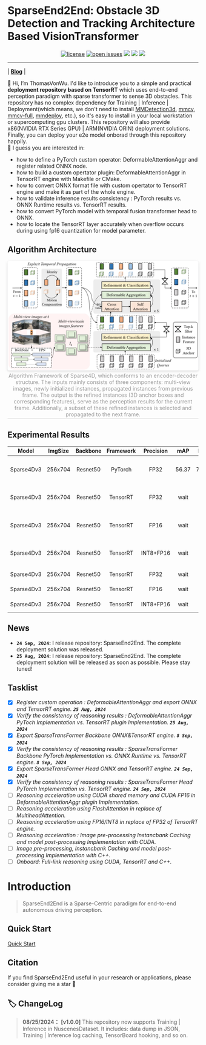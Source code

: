 # SparseEnd2End: Obstacle 3D Detection and Tracking Architecture Based VisionTransformer
<div align="center">

[![license](https://img.shields.io/github/license/ThomasVonWu/SparseEnd2End
)](https://github.com/ThomasVonWu/SparseEnd2End/blob/main/LICENSE)
[![open issues](https://img.shields.io/github/issues-raw/ThomasVonWu/SparseEnd2End
)](https://github.com/ThomasVonWu/SparseEnd2End/issues)
<img src="https://img.shields.io/github/repo-size/ThomasVonWu/SparseEnd2End.svg"/>
<img src="https://img.shields.io/badge/language-c++ | cuda-red.svg"/>
<img src="https://img.shields.io/github/stars/ThomasVonWu/SparseEnd2End.svg"/>

</div>

--------------------------------------------------------------------------------
| [**Blog**](https://zhuanlan.zhihu.com/p/715179777) |  

👋 Hi, I’m ThomasVonWu. I'd like to introduce you to a  simple and practical **deployment repository based on TensorRT** which uses end-to-end perception paradigm with sparse transformer to sense 3D obstacles. This repository has no complex dependency for Training | Inference | Deployment(which means, we don't need to install [MMDetection3d](https://github.com/open-mmlab/mmdetection3d), [mmcv](https://github.com/open-mmlab/mmcv), [mmcv-full](https://github.com/open-mmlab/mmcv), [mmdeploy](https://github.com/open-mmlab/mmdeploy), etc.), so it's easy to install in your local workstation or supercomputing gpu clusters. This repository will also provide x86(NVIDIA RTX  Series GPU) | ARM(NVIDIA ORIN) deployment solutions. Finally, you can deploy your e2e model onborad through this repository happily.  
👀 I guess you are interested in:  
- how to define a PyTorch custom operator: DeformableAttentionAggr and register related ONNX node.
- how to build a custom opertator plugin: DeformableAttentionAggr in TensorRT engine with Makefile or CMake.
- how to convert ONNX format file with custom opertator to TensorRT engine and make it as  part of the whole  engine.
- how to validate inference results consistency : PyTorch results vs. ONNX Runtime results vs. TensorRT results.
- how to convert PyTorch model with temporal fusion transformer head to ONNX.
- how to locate the TensorRT layer accurately when overflow occurs during using fp16 quantization for model parameter.

## Algorithm Architecture
<center>
    <img style="border-radius: 0.3125em;
    box-shadow: 0 2px 4px 0 rgba(34,36,38,.12),0 2px 10px 0 rgba(34,36,38,.08);" 
    src="resources/images/sparse4d_architecture.jpg" width="1000">
    <br>
    <div style="color:orange; border-bottom: 1px solid #d9d9d9;
    display: inline-block;
    color: #999;
    padding: 2px;">Algorithm Framework of Sparse4D, which conforms to an encoder-decoder structure. The inputs mainly consists of three components: multi-view images, newly initialized instances, propagated instances from previous frame. The output is the refined instances (3D anchor boxes and corresponding features), serve as the perception results for the current frame. Additionally, a subset of these refined instances is selected and propagated to the next frame.</div>
</center>


## Experimental Results
|         **Model**        | **ImgSize** | **Backbone** | **Framework** | **Precision** | **mAP** | **NDS** | **FPS** |                  **GPU**                  | **config**| **ckpt**|**onnx**|**engine**|
|:----------------------------:|:-------------------:|:------------------------:|:------------------------:|:----------------------:|:--------------:|:-------------:|:-------------:|:----------------:|:----------------:|:----------------:|:----------------:|:----------------:|
|         Sparse4Dv3      |    256x704     |     Resnet50    |           PyTorch       |            FP32        |     56.37     |     70.97    |     19.8     | NVIDIA GeForce RTX 3090 |[config](dataset/config/sparse4d_temporal_r50_1x1_bs1_256x704_mini.py)|[ckpt](https://drive.google.com/file/d/1sSMNB7T7LPKSr8nD9S_tSiu1mJrFMZ1I/view?usp=sharing)|     --     |     --     |
|         Sparse4Dv3      |    256x704     |     Resnet50    |          TensorRT     |            FP32        |      wait       |     wait      |     wait     | NVIDIA GeForce RTX 3090 |[config](dataset/config/sparse4d_temporal_r50_1x1_bs1_256x704_mini.py)|[ckpt](https://drive.google.com/file/d/1sSMNB7T7LPKSr8nD9S_tSiu1mJrFMZ1I/view?usp=sharing)|[onnx](https://drive.google.com/drive/folders/1dbjnV5AW4-VB0zbYUsUAhGjo0lGm177m?usp=sharing)|[engine](https://drive.google.com/drive/folders/1ZIxTDVsG0QaW9FwSSnrS1JZUKF0_OymG?usp=sharing)|
|         Sparse4Dv3      |    256x704     |     Resnet50    |          TensorRT     |            FP16        |      wait       |     wait      |     wait     | NVIDIA GeForce RTX 3090 |[config](dataset/config/sparse4d_temporal_r50_1x1_bs1_256x704_mini.py)|[ckpt](https://drive.google.com/file/d/1sSMNB7T7LPKSr8nD9S_tSiu1mJrFMZ1I/view?usp=sharing)|     wait     |     wait     |
|         Sparse4Dv3      |    256x704     |     Resnet50    |          TensorRT     |    INT8+FP16    |      wait       |     wait      |     wait     | NVIDIA GeForce RTX 3090 |[config](dataset/config/sparse4d_temporal_r50_1x1_bs1_256x704_mini.py)|[ckpt](https://drive.google.com/file/d/1sSMNB7T7LPKSr8nD9S_tSiu1mJrFMZ1I/view?usp=sharing)|     wait     |     wait     |
|         Sparse4Dv3      |    256x704     |     Resnet50    |          TensorRT     |            FP32        |      wait       |     wait      |     wait     |          NVIDIA ORIN      |[config](dataset/config/sparse4d_temporal_r50_1x1_bs1_256x704_mini.py)|[ckpt](https://drive.google.com/file/d/1sSMNB7T7LPKSr8nD9S_tSiu1mJrFMZ1I/view?usp=sharing)|     wait     |     wait     |
|         Sparse4Dv3      |    256x704     |     Resnet50    |          TensorRT     |            FP16        |      wait       |     wait      |     wait     |          NVIDIA ORIN      |[config](dataset/config/sparse4d_temporal_r50_1x1_bs1_256x704_mini.py)|[ckpt](https://drive.google.com/file/d/1sSMNB7T7LPKSr8nD9S_tSiu1mJrFMZ1I/view?usp=sharing)|     wait     |     wait     |
|         Sparse4Dv3      |    256x704     |     Resnet50    |          TensorRT     |    INT8+FP16    |      wait       |     wait      |     wait     |          NVIDIA ORIN      |[config](dataset/config/sparse4d_temporal_r50_1x1_bs1_256x704_mini.py)|[ckpt](https://drive.google.com/file/d/1sSMNB7T7LPKSr8nD9S_tSiu1mJrFMZ1I/view?usp=sharing)|     wait     |     wait     |


## News
* **`24 Sep, 2024`:** I release repository: SparseEnd2End. The complete deployment solution was released. 
* **`25 Aug, 2024`:** I release repository: SparseEnd2End. The complete deployment solution will be released as soon as possible. Please stay tuned! 

## Tasklist
- [X] *Register custom operation : DeformableAttentionAggr and export ONNX and TensorRT engine. **`25 Aug, 2024`***
- [X] *Verify the consistency of reasoning results : DeformableAttentionAggr  PyToch Implementation  vs. TensorRT plugin Implementation. **`25 Aug, 2024`***  
- [X] *Export SparseTransFormer Backbone ONNX&TensorRT engine. **`8 Sep, 2024`***
- [X] *Verify the consistency of reasoning results : SparseTransFormer Backbone PyTorch Implementation vs. ONNX Runtime vs. TensorRT engine. **`8 Sep, 2024`***
- [X] *Export SparseTransFormer Head ONNX and TensorRT engine. **`24 Sep, 2024`***
- [X] *Verify the consistency of reasoning results : SparseTransFormer Head PyTorch Implementation vs. TensorRT engine. **`24 Sep, 2024`***
- [ ] *Reasoning acceleration using CUDA shared memory and CUDA FP16 in DeformableAttentionAggr plugin Implementation.*
- [ ] *Reasoning acceleration using FlashAttention in replace of MultiheadAttention.*
- [ ] *Reasoning acceleration using FP16/INT8  in replace of FP32 of TensorRT engine.*
- [ ] *Reasoning acceleration : Image pre-processing Instancbank Caching and model post-processing Implementation with CUDA.*
- [ ] *Image pre-processing, Instancbank Caching and model post-processing Implementation with C++.*
- [ ] *Onboard: Full-link reasoning using CUDA, TensorRT and C++.*

# Introduction
> SparseEnd2End is a Sparse-Centric paradigm for end-to-end autonomous driving perception.  

## Quick Start
[Quick Start](QUICK-START.md)

## Citation
If you find SparseEnd2End useful in your research or applications, please consider giving me a star &#127775;  

## 🏷 ChangeLog
>**08/25/2024：** **[v1.0.0]** This repository now supports Training | Inference in NuscenesDataset. It includes: data dump in JSON, Training | Inference  log caching, TensorBoard hooking, and so on. 